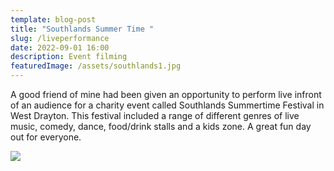 ```yaml
---
template: blog-post
title: "Southlands Summer Time "
slug: /liveperformance
date: 2022-09-01 16:00
description: Event filming
featuredImage: /assets/southlands1.jpg
---
```

A﻿ good friend of mine had been given an opportunity to perform live infront of an audience for a charity event called Southlands Summertime Festival in West Drayton. This festival included a range of different genres of live music, comedy, dance, food/drink stalls and a kids zone. A great fun day out for everyone.

![](/assets/southlands.jpg)